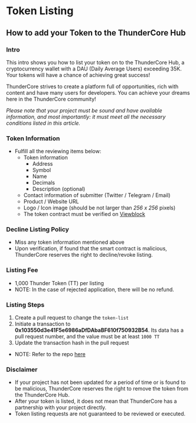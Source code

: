 # Token Listing



## How to add your Token to the ThunderCore Hub&#x20;

### Intro <a href="intro" id="intro"></a>

This intro shows you how to list your token on to the ThunderCore Hub, a cryptocurrency wallet with a DAU (Daily Average Users) exceeding 35K. Your tokens will have a chance of achieving great success!

ThunderCore strives to create a platform full of opportunities, rich with content and have many users for developers. You can achieve your dreams here in the ThunderCore community!

_Please note that your project must be sound and have available information, and most importantly: it must meet all the necessary conditions listed in this article._

### Token Information <a href="token-information" id="token-information"></a>

* Fulfill all the reviewing items below:
  * Token information
    * Address
    * Symbol
    * Name
    * Decimals
    * Description (optional)
  * Contact information of submitter (Twitter / Telegram / Email)
  * Product / Website URL
  * Logo / Icon image (should be not larger than _256 x 256_ pixels)
  * The token contract must be verified on [Viewblock](https://viewblock.io/thundercore)

### Decline Listing Policy <a href="decline-listing-policy" id="decline-listing-policy"></a>

* Miss any token information mentioned above
* Upon verification, if found that the smart contract is malicious, ThunderCore reserves the right to decline/revoke listing.

### Listing Fee <a href="listing-fee" id="listing-fee"></a>

* 1,000 Thunder Token (TT) per listing
* NOTE: In the case of rejected application, there will be no refund.

### Listing Steps <a href="listing-steps" id="listing-steps"></a>

1. Create a pull request to change the `token-list`
2. Initiate a transaction to **0x103550d3e41F5e6986aDfDAbaBF610f750932B54**. Its data has a pull request number, and the value must be at least `1000 TT`
3. Update the transaction hash in the pull request

* NOTE: Refer to the repo [here](https://github.com/thundercore/token-list)

### Disclaimer <a href="disclaimer" id="disclaimer"></a>

* If your project has not been updated for a period of time or is found to be malicious, ThunderCore reserves the right to remove the token from the ThunderCore Hub.
* After your token is listed, it does not mean that ThunderCore has a partnership with your project directly.
* Token listing requests are not guaranteed to be reviewed or executed.
